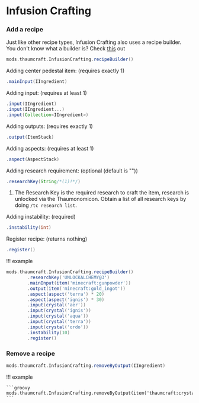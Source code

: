 # Infusion Crafting

### Add a recipe

Just like other recipe types, Infusion Crafting also uses a recipe builder. <br>
You don't know what a builder is? Check [this](https://groovyscript-docs.readthedocs.io/en/latest/groovy/builder/) out

```groovy
mods.thaumcraft.InfusionCrafting.recipeBuilder()
```

Adding center pedestal item: (requires exactly 1)

```groovy
.mainInput(IIngredient)
```

Adding input: (requires at least 1)

```groovy
.input(IIngredient)
.input(IIngredient...)
.input(Collection<IIngredient>)
```

Adding outputs: (requires exactly 1)

```groovy
.output(ItemStack)
```

Adding aspects: (requires at least 1)

```groovy
.aspect(AspectStack)
```

Adding research requirement: (optional (default is ""))

```groovy
.researchKey(String/*(1)!*/)
```

1. The Research Key is the required research to craft the item, research is unlocked via the Thaumonomicon. Obtain a list of all research keys by doing `/tc research list`.

Adding instability: (required)

```groovy
.instability(int)
```

Register recipe: (returns nothing)

```groovy
.register()
```

!!! example

```groovy
mods.thaumcraft.InfusionCrafting.recipeBuilder()
        .researchKey('UNLOCKALCHEMY@3')
        .mainInput(item('minecraft:gunpowder'))
        .output(item('minecraft:gold_ingot'))
        .aspect(aspect('terra') * 20)
        .aspect(aspect('ignis') * 30)
        .input(crystal('aer'))
        .input(crystal('ignis'))
        .input(crystal('aqua'))
        .input(crystal('terra'))
        .input(crystal('ordo'))
        .instability(10)
        .register()
```

### Remove a recipe

```groovy
mods.thaumcraft.InfusionCrafting.removeByOutput(IIngredient)
```

!!! example

    ```groovy
    mods.thaumcraft.InfusionCrafting.removeByOutput(item('thaumcraft:crystal_terra'))
    ```
